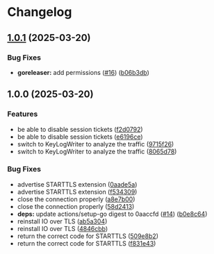 # Changelog

## [1.0.1](https://github.com/nabeken/go-smtp-sink/compare/v1.0.0...v1.0.1) (2025-03-20)


### Bug Fixes

* **goreleaser:** add permissions ([#16](https://github.com/nabeken/go-smtp-sink/issues/16)) ([b06b3db](https://github.com/nabeken/go-smtp-sink/commit/b06b3db76fab6b5acd47c42dcd966db3d6fe4651))

## 1.0.0 (2025-03-20)


### Features

* be able to disable session tickets ([f2d0792](https://github.com/nabeken/go-smtp-sink/commit/f2d079242f1ba559ce72bd1eddc510c4fae1202c))
* be able to disable session tickets ([e6196ce](https://github.com/nabeken/go-smtp-sink/commit/e6196ce158da5cc4316ff732c2ae551ec4b5a26a))
* switch to KeyLogWriter to analyze the traffic ([9715f26](https://github.com/nabeken/go-smtp-sink/commit/9715f26c3896a2c0cb6eec6413b09132441189f5))
* switch to KeyLogWriter to analyze the traffic ([8065d78](https://github.com/nabeken/go-smtp-sink/commit/8065d78bc8ea4c6769a9ea441fc62663b0035d03))


### Bug Fixes

* advertise STARTTLS extension ([0aade5a](https://github.com/nabeken/go-smtp-sink/commit/0aade5ae2f02ead9b7ed32da2cc6a81e612ce7a5))
* advertise STARTTLS extension ([f534309](https://github.com/nabeken/go-smtp-sink/commit/f53430929f37f66012c277614fb775ebf3dc391d))
* close the connection properly ([a8e7b00](https://github.com/nabeken/go-smtp-sink/commit/a8e7b00bfe3cc885b7d38773ccc08441aea1700e))
* close the connection properly ([58d2413](https://github.com/nabeken/go-smtp-sink/commit/58d24137ed1bf2e672ed909f96dcaa7754cc0c01))
* **deps:** update actions/setup-go digest to 0aaccfd ([#14](https://github.com/nabeken/go-smtp-sink/issues/14)) ([b0e8c64](https://github.com/nabeken/go-smtp-sink/commit/b0e8c6461e6aebd7273816e907c058fdc982ba29))
* reinstall IO over TLS ([ab5a304](https://github.com/nabeken/go-smtp-sink/commit/ab5a304c1ad7a7a9b0c512810b108208b50c78e4))
* reinstall IO over TLS ([4846cbb](https://github.com/nabeken/go-smtp-sink/commit/4846cbba055c4a5a0e084efc62c7de4a381d4219))
* return the correct code for STARTTLS ([509e8b2](https://github.com/nabeken/go-smtp-sink/commit/509e8b2a2a5a720613de280097fc07f22903d943))
* return the correct code for STARTTLS ([f831e43](https://github.com/nabeken/go-smtp-sink/commit/f831e431b4d088322600e223688a2a29383bbda1))
